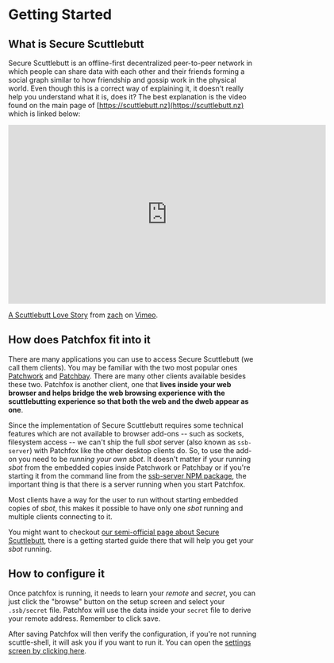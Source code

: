 # Getting Started

## What is Secure Scuttlebutt

Secure Scuttlebutt is an offline-first decentralized peer-to-peer network in which people can share data with each other and their friends forming a social graph similar to how friendship and gossip work in the physical world. Even though this is a correct way of explaining it, it doesn't really help you understand what it is, does it? The best explanation is the video found on the main page of [https://scuttlebutt.nz](https://scuttlebutt.nz) which is linked below:

<iframe src="https://player.vimeo.com/video/236358264" width="640" height="360" frameborder="0" allow="autoplay; fullscreen" allowfullscreen></iframe>
<p><a href="https://vimeo.com/236358264">A Scuttlebutt Love Story</a> from <a href="https://vimeo.com/user70865009">zach</a> on <a href="https://vimeo.com">Vimeo</a>.</p>

## How does Patchfox fit into it

There are many applications you can use to access Secure Scuttlebutt (we call them clients). You may be familiar with the two most popular ones [Patchwork](https://github.com/ssbc/patchwork) and [Patchbay](https://github.com/ssbc/patchbay). There are many other clients available besides these two. Patchfox is another client, one that **lives inside your web browser and helps bridge the web browsing experience with the scuttlebutting experience so that both the web and the dweb appear as one**.

Since the implementation of Secure Scuttlebutt requires some technical features which are not available to browser add-ons -- such as sockets, filesystem access -- we can't ship the full _sbot_ server (also known as `ssb-server`) with Patchfox like the other desktop clients do. So, to use the add-on you need to be _running your own sbot_. It doesn't matter if your running _sbot_ from the embedded copies inside Patchwork or Patchbay or if you're starting it from the command line from the [ssb-server NPM package](https://npmjs.org/packages/ssb-server), the important thing is that there is a server running when you start Patchfox.

Most clients have a way for the user to run without starting embedded copies of _sbot_, this makes it possible to have only one _sbot_ running and multiple clients connecting to it.

You might want to checkout [our semi-official page about Secure Scuttlebutt](https://scuttlebutt.nz), there is a getting started guide there that will help you get your _sbot_ running.

## How to configure it


Once patchfox is running, it needs to learn your _remote_ and _secret_, you can just click the "browse" button on the setup screen and select your `.ssb/secret` file. Patchfox will use the data inside your `secret` file to derive your remote address. Remember to click save. 

After saving Patchfox will then verify the configuration, if you're not running scuttle-shell, it will ask you if you want to run it. You can open the <a href="#" id="options-trigger">settings screen by clicking here</a>.


<script src="help.js">
